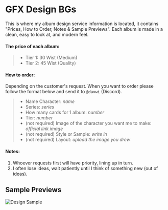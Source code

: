 # GFX Design BGs
This is where my album design service information is located, it contains "Prices, How to Order, Notes & Sample Previews".
Each album is made in a clean, easy to look at, and modern feel.

#### The price of each album:
> - Tier 1: 30 Wist (Medium)
> - Tier 2: 45 Wist (Quality)

#### How to order:
Depending on the customer's request. When you want to order please follow the format below and send it to `@daxwi` (Discord).
> - Name Character: *name*
> - Series: *series*
> - How many cards for 1 album: *number*
> - Tier: *number*
> - (not required) Image of the character you want me to make: *official link image*
> - (not required) Style or Sample: *write in*
> - (not required) Layout: *upload the image you drew*

#### Notes: 
1. Whoever requests first will have priority, lining up in turn.
2. I often lose ideas, wait patiently until I think of something new (out of ideas).

## Sample Previews
![Design Sample](https://github.com/user-attachments/assets/a9f9a539-9200-451d-a43d-028db0d3f16b)
